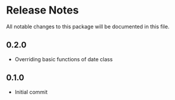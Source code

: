 # Release Notes
All notable changes to this package will be documented in this file.

## 0.2.0
- Overriding basic functions of date class

## 0.1.0
- Initial commit
